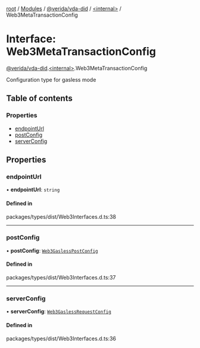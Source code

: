 [root](../README.md) / [Modules](../modules.md) / [@verida/vda-did](../modules/verida_vda_did.md) / [<internal\>](../modules/verida_vda_did._internal_.md) / Web3MetaTransactionConfig

# Interface: Web3MetaTransactionConfig

[@verida/vda-did](../modules/verida_vda_did.md).[<internal\>](../modules/verida_vda_did._internal_.md).Web3MetaTransactionConfig

Configuration type for gasless mode

## Table of contents

### Properties

- [endpointUrl](verida_vda_did._internal_.Web3MetaTransactionConfig.md#endpointurl)
- [postConfig](verida_vda_did._internal_.Web3MetaTransactionConfig.md#postconfig)
- [serverConfig](verida_vda_did._internal_.Web3MetaTransactionConfig.md#serverconfig)

## Properties

### endpointUrl

• **endpointUrl**: `string`

#### Defined in

packages/types/dist/Web3Interfaces.d.ts:38

___

### postConfig

• **postConfig**: [`Web3GaslessPostConfig`](verida_vda_did._internal_.Web3GaslessPostConfig.md)

#### Defined in

packages/types/dist/Web3Interfaces.d.ts:37

___

### serverConfig

• **serverConfig**: [`Web3GaslessRequestConfig`](verida_vda_did._internal_.Web3GaslessRequestConfig.md)

#### Defined in

packages/types/dist/Web3Interfaces.d.ts:36

